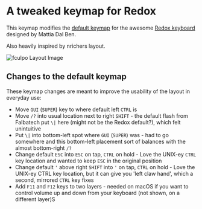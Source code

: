 # A tweaked keymap for Redox

This keymap modifies the [default keymap](https://github.com/qmk/qmk_firmware/tree/master/keyboards/redox) for the awesome [Redox keyboard](https://github.com/mattdibi/redox-keyboard) designed by Mattia Dal Ben.

Also heavily inspired by nrichers layout.

![fculpo Layout Image](https://i.imgur.com/OXT8boJ.png)

## Changes to the default keymap

These keymap changes are meant to improve the usability of the layout in everyday use:

- Move `GUI` (`SUPER`) key to where default left `CTRL` is
- Move `/?` into usual location next to right `SHIFT` - the default flash from Falbatech put `\|` here (might not be the Redox default?), which felt unintuitive
- Put `\|` into bottom-left spot where `GUI` (`SUPER`) was - had to go somewhere and this bottom-left placement sort of balances with the almost bottom-right `/?`
- Change default `ESC` into `ESC` on tap, `CTRL` on hold - Love the UNIX-ey `CTRL` key location and wanted to keep `ESC` in the original position
- Change default `'` above right `SHIFT` into `'` on tap, `CTRL` on hold - Love the UNIX-ey CTRL key location, but it can give you 'left claw hand', which a second, mirrored `CTRL` key fixes
- Add `F11` and `F12` keys to two layers - needed on macOS if you want to control volume up and down from your keyboard (not shown, on a different layer)S
